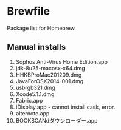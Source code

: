 Brewfile
========

Package list for Homebrew

## Manual installs

1. Sophos Anti-Virus Home Edition.app
2. jdk-8u25-macosx-x64.dmg
3. HHKBProMac201209.dmg
4. JavaForOSX2014-001.dmg
5. usbrgb321.dmg
6. Xcode5.1.1.dmg
7. Fabric.app
8. iDisplay.app - cannot install cask, error.
9. alternote.app
10. BOOKSCANdダウンローダー.app
